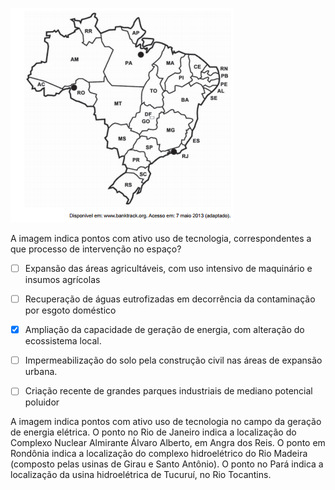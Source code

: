 

![](82878f70-1ccc-0b97-1a6a-cb510e033947.png)

A imagem indica pontos com ativo uso de tecnologia, correspondentes a que processo de intervenção no espaço?



- [ ] Expansão das áreas agricultáveis, com uso intensivo de maquinário e insumos agrícolas
- [ ] Recuperação de águas eutrofizadas em decorrência da contaminação por esgoto doméstico
- [x] Ampliação da capacidade de geração de energia, com alteração do ecossistema local.
- [ ] Impermeabilização do solo pela construção civil nas áreas de expansão urbana.
- [ ] Criação recente de grandes parques industriais de mediano potencial poluidor


A imagem indica pontos com ativo uso de tecnologia no campo da geração de energia elétrica. O ponto no Rio de Janeiro indica a localização do Complexo Nuclear Almirante Álvaro Alberto, em Angra dos Reis. O ponto em Rondônia indica a localização do complexo hidroelétrico do Rio Madeira (composto pelas usinas de Girau e Santo Antônio). O ponto no Pará indica a localização da usina hidroelétrica de Tucuruí, no Rio Tocantins.

        